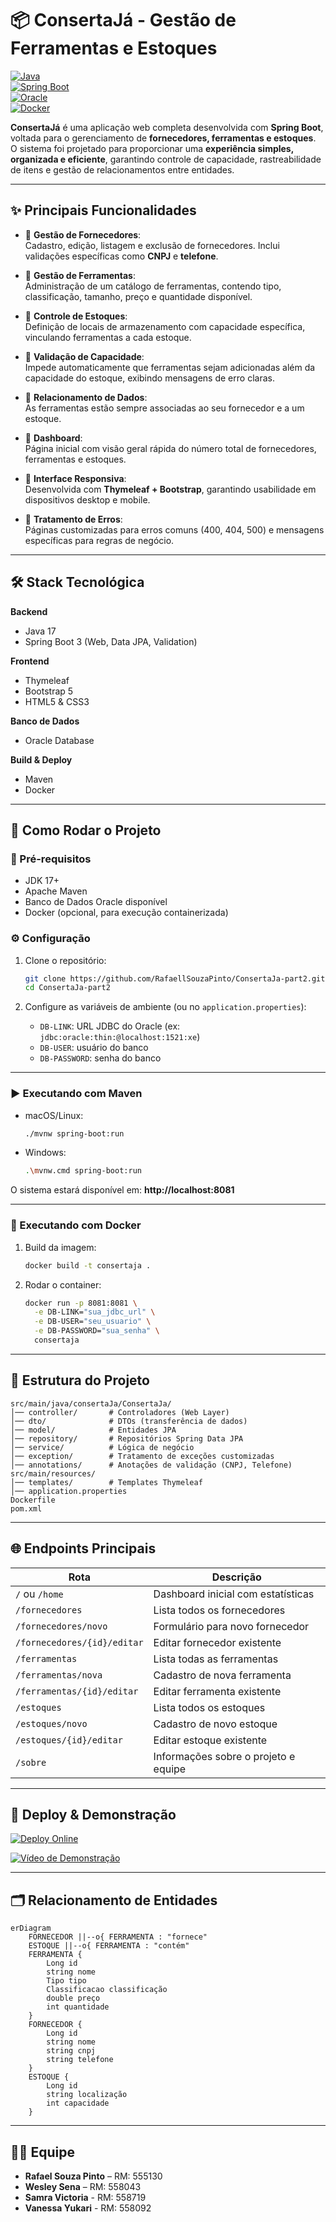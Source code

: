 # 📦 ConsertaJá - Gestão de Ferramentas e Estoques  

[![Java](https://img.shields.io/badge/Java-17-red?logo=java)]()  
[![Spring Boot](https://img.shields.io/badge/Spring%20Boot-3-brightgreen?logo=springboot)]()  
[![Oracle](https://img.shields.io/badge/Database-Oracle-blue?logo=oracle)]()  
[![Docker](https://img.shields.io/badge/Container-Docker-2496ED?logo=docker)]()  

**ConsertaJá** é uma aplicação web completa desenvolvida com **Spring Boot**, voltada para o gerenciamento de **fornecedores, ferramentas e estoques**.  
O sistema foi projetado para proporcionar uma **experiência simples, organizada e eficiente**, garantindo controle de capacidade, rastreabilidade de itens e gestão de relacionamentos entre entidades.  

---

## ✨ Principais Funcionalidades  

- 🔹 **Gestão de Fornecedores**:  
  Cadastro, edição, listagem e exclusão de fornecedores. Inclui validações específicas como **CNPJ** e **telefone**.  

- 🔹 **Gestão de Ferramentas**:  
  Administração de um catálogo de ferramentas, contendo tipo, classificação, tamanho, preço e quantidade disponível.  

- 🔹 **Controle de Estoques**:  
  Definição de locais de armazenamento com capacidade específica, vinculando ferramentas a cada estoque.  

- 🔹 **Validação de Capacidade**:  
  Impede automaticamente que ferramentas sejam adicionadas além da capacidade do estoque, exibindo mensagens de erro claras.  

- 🔹 **Relacionamento de Dados**:  
  As ferramentas estão sempre associadas ao seu fornecedor e a um estoque.  

- 🔹 **Dashboard**:  
  Página inicial com visão geral rápida do número total de fornecedores, ferramentas e estoques.  

- 🔹 **Interface Responsiva**:  
  Desenvolvida com **Thymeleaf + Bootstrap**, garantindo usabilidade em dispositivos desktop e mobile.  

- 🔹 **Tratamento de Erros**:  
  Páginas customizadas para erros comuns (400, 404, 500) e mensagens específicas para regras de negócio.  

---

## 🛠️ Stack Tecnológica  

**Backend**  
- Java 17  
- Spring Boot 3 (Web, Data JPA, Validation)  

**Frontend**  
- Thymeleaf  
- Bootstrap 5  
- HTML5 & CSS3  

**Banco de Dados**  
- Oracle Database  

**Build & Deploy**  
- Maven  
- Docker  

---

## 🚀 Como Rodar o Projeto  

### 🔧 Pré-requisitos  
- JDK 17+  
- Apache Maven  
- Banco de Dados Oracle disponível  
- Docker (opcional, para execução containerizada)  

### ⚙️ Configuração  

1. Clone o repositório:  
   ```bash
   git clone https://github.com/RafaellSouzaPinto/ConsertaJa-part2.git
   cd ConsertaJa-part2
   ```

2. Configure as variáveis de ambiente (ou no `application.properties`):  
   - `DB-LINK`: URL JDBC do Oracle (ex: `jdbc:oracle:thin:@localhost:1521:xe`)  
   - `DB-USER`: usuário do banco  
   - `DB-PASSWORD`: senha do banco  

---

### ▶️ Executando com Maven  

- macOS/Linux:  
  ```bash
  ./mvnw spring-boot:run
  ```
- Windows:  
  ```bash
  .\mvnw.cmd spring-boot:run
  ```

O sistema estará disponível em: **http://localhost:8081**  

---

### 🐳 Executando com Docker  

1. Build da imagem:  
   ```bash
   docker build -t consertaja .
   ```
2. Rodar o container:  
   ```bash
   docker run -p 8081:8081 \
     -e DB-LINK="sua_jdbc_url" \
     -e DB-USER="seu_usuario" \
     -e DB-PASSWORD="sua_senha" \
     consertaja
   ```

---

## 📂 Estrutura do Projeto  

```
src/main/java/consertaJa/ConsertaJa/
│── controller/       # Controladores (Web Layer)
│── dto/              # DTOs (transferência de dados)
│── model/            # Entidades JPA
│── repository/       # Repositórios Spring Data JPA
│── service/          # Lógica de negócio
│── exception/        # Tratamento de exceções customizadas
│── annotations/      # Anotações de validação (CNPJ, Telefone)
src/main/resources/
│── templates/        # Templates Thymeleaf
│── application.properties
Dockerfile
pom.xml
```

---

## 🌐 Endpoints Principais  

| Rota                     | Descrição                                  |
|---------------------------|--------------------------------------------|
| `/` ou `/home`            | Dashboard inicial com estatísticas         |
| `/fornecedores`           | Lista todos os fornecedores                |
| `/fornecedores/novo`      | Formulário para novo fornecedor            |
| `/fornecedores/{id}/editar` | Editar fornecedor existente             |
| `/ferramentas`            | Lista todas as ferramentas                 |
| `/ferramentas/nova`       | Cadastro de nova ferramenta                |
| `/ferramentas/{id}/editar` | Editar ferramenta existente              |
| `/estoques`               | Lista todos os estoques                    |
| `/estoques/novo`          | Cadastro de novo estoque                   |
| `/estoques/{id}/editar`   | Editar estoque existente                   |
| `/sobre`                  | Informações sobre o projeto e equipe       |

---

## 🔗 Deploy & Demonstração  

[![Deploy Online](https://img.shields.io/badge/🌍%20Abrir%20Aplicação-000?style=for-the-badge&logo=vercel)](https://consertaja-part2.onrender.com)  

[![Vídeo de Demonstração](https://img.shields.io/badge/▶️%20Ver%20Demonstração-FF0000?style=for-the-badge&logo=youtube)](LINK_DO_VIDEO_AQUI)  

---

## 🗂️ Relacionamento de Entidades  

```mermaid
erDiagram
    FORNECEDOR ||--o{ FERRAMENTA : "fornece"
    ESTOQUE ||--o{ FERRAMENTA : "contém"
    FERRAMENTA {
        Long id
        string nome
        Tipo tipo
        Classificacao classificação
        double preço
        int quantidade
    }
    FORNECEDOR {
        Long id
        string nome
        string cnpj
        string telefone
    }
    ESTOQUE {
        Long id
        string localização
        int capacidade
    }
```

---

## 👨‍💻 Equipe  

- **Rafael Souza Pinto** – RM: 555130 
- **Wesley Sena** – RM: 558043
- **Samra Victoria** - RM: 558719
- **Vanessa Yukari** - RM: 558092 

